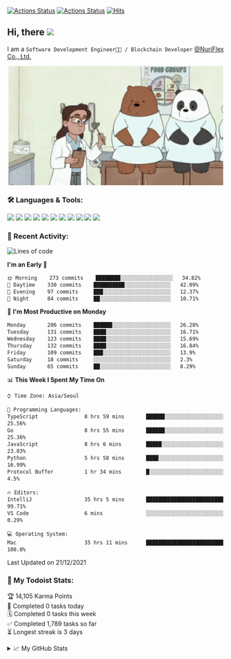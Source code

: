
[![Actions Status](https://github.com/ddok2/ddok2/workflows/Todoist%20Readme/badge.svg)](https://github.com/ddok2/ddok2/actions)
[![Actions Status](https://github.com/ddok2/ddok2/workflows/wakatime-stats/badge.svg)](https://github.com/ddok2/ddok2/actions)
[![Hits](https://hits.seeyoufarm.com/api/count/incr/badge.svg?url=https%3A%2F%2Fgithub.com%2Fddok2&count_bg=%23FF9595&title_bg=%23555555&icon=github.svg&icon_color=%23FFFFFF&title=hits&edge_flat=false)](https://hits.seeyoufarm.com)

<!-- ![visitors](https://visitor-badge.laobi.icu/badge?page_id=ddok2.ddok2) -->
## Hi, there <img src="https://raw.githubusercontent.com/MartinHeinz/MartinHeinz/master/wave.gif" width="25px">

I am a `Software Development Engineer🧑‍💻 / Blockchain Developer` [@NuriFlex Co., Ltd.](https://nuriflex.com)


<p align="center">
<img align="center" alt="GIF" src="img/debugging.gif" />
</p>


### 🛠 Languages & Tools:
<p>
    <img src="https://img.shields.io/badge/go-%2300ADD8.svg?&style=for-the-badge&logo=go&logoColor=white"/>
    <img src="https://img.shields.io/badge/node.js%20-%2343853D.svg?&style=for-the-badge&logo=node.js&logoColor=white"/>
    <img src="https://img.shields.io/badge/javascript%20-%23323330.svg?&style=for-the-badge&logo=javascript&logoColor=%23F7DF1E"/>
    <img src="https://img.shields.io/badge/typescript%20-%23007ACC.svg?&style=for-the-badge&logo=typescript&logoColor=white"/>
    <img src="https://img.shields.io/badge/python%20-%2314354C.svg?&style=for-the-badge&logo=python&logoColor=white"/>
    <img src="https://img.shields.io/badge/react%20-%2320232a.svg?&style=for-the-badge&logo=react&logoColor=%2361DAFB"/>
    <img src="https://img.shields.io/badge/AWS%20-%23FF9900.svg?&style=for-the-badge&logo=amazon-aws&logoColor=white"/>
    <img src="https://img.shields.io/badge/Google%20Cloud%20-%234285F4.svg?&style=for-the-badge&logo=google-cloud&logoColor=white"/>
    <img src="https://img.shields.io/badge/docker%20-%230db7ed.svg?&style=for-the-badge&logo=docker&logoColor=white"/>
    <img src="https://img.shields.io/badge/kubernetes%20-%23326ce5.svg?&style=for-the-badge&logo=kubernetes&logoColor=white"/>
    <img src="https://img.shields.io/badge/ansible%20-%231A1918.svg?&style=for-the-badge&logo=ansible&logoColor=white"/>
</p>

### 🌈 Recent Activity:
<!--START_SECTION:waka-->
![Lines of code](https://img.shields.io/badge/From%20Hello%20World%20I%27ve%20Written-274%20Thousand%20lines%20of%20code-blue)

**I'm an Early 🐤** 

```text
🌞 Morning    273 commits    ████████░░░░░░░░░░░░░░░░░   34.82% 
🌆 Daytime    330 commits    ██████████░░░░░░░░░░░░░░░   42.09% 
🌃 Evening    97 commits     ███░░░░░░░░░░░░░░░░░░░░░░   12.37% 
🌙 Night      84 commits     ██░░░░░░░░░░░░░░░░░░░░░░░   10.71%

```
📅 **I'm Most Productive on Monday** 

```text
Monday       206 commits    ██████░░░░░░░░░░░░░░░░░░░   26.28% 
Tuesday      131 commits    ████░░░░░░░░░░░░░░░░░░░░░   16.71% 
Wednesday    123 commits    ████░░░░░░░░░░░░░░░░░░░░░   15.69% 
Thursday     132 commits    ████░░░░░░░░░░░░░░░░░░░░░   16.84% 
Friday       109 commits    ███░░░░░░░░░░░░░░░░░░░░░░   13.9% 
Saturday     18 commits     ░░░░░░░░░░░░░░░░░░░░░░░░░   2.3% 
Sunday       65 commits     ██░░░░░░░░░░░░░░░░░░░░░░░   8.29%

```


📊 **This Week I Spent My Time On** 

```text
⌚︎ Time Zone: Asia/Seoul

💬 Programming Languages: 
TypeScript               8 hrs 59 mins       ██████░░░░░░░░░░░░░░░░░░░   25.56% 
Go                       8 hrs 55 mins       ██████░░░░░░░░░░░░░░░░░░░   25.36% 
JavaScript               8 hrs 6 mins        █████░░░░░░░░░░░░░░░░░░░░   23.03% 
Python                   5 hrs 58 mins       ████░░░░░░░░░░░░░░░░░░░░░   16.99% 
Protocol Buffer          1 hr 34 mins        █░░░░░░░░░░░░░░░░░░░░░░░░   4.5%

🔥 Editors: 
IntelliJ                 35 hrs 5 mins       █████████████████████████   99.71% 
VS Code                  6 mins              ░░░░░░░░░░░░░░░░░░░░░░░░░   0.29%

💻 Operating System: 
Mac                      35 hrs 11 mins      █████████████████████████   100.0%

```


 Last Updated on 21/12/2021
<!--END_SECTION:waka-->

### 🚧 My Todoist Stats:
<!-- TODO-IST:START -->
🏆  14,105 Karma Points           
🌸  Completed 0 tasks today           
🗓  Completed 0 tasks this week           
✅  Completed 1,789 tasks so far           
⏳  Longest streak is 3 days
<!-- TODO-IST:END -->

<details>
<summary>📈 My GitHub Stats</summary>
<p align="center"> <img src="https://github-readme-stats.vercel.app/api?username=ddok2&show_icons=true" alt="ddok2" />
</details>
